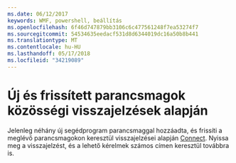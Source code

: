 ```yaml
---
ms.date: 06/12/2017
keywords: WMF, powershell, beállítás
ms.openlocfilehash: 6f46d747879bb3106c6c477561248f7ea53274f7
ms.sourcegitcommit: 54534635eedacf531d8d6344019dc16a50b8b441
ms.translationtype: MT
ms.contentlocale: hu-HU
ms.lasthandoff: 05/17/2018
ms.locfileid: "34219089"
---
```

# <a name="new-and-updated-cmdlets-based-on-community-feedback"></a>Új és frissített parancsmagok közösségi visszajelzések alapján
Jelenleg néhány új segédprogram parancsmaggal hozzáadta, és frissíti a meglévő parancsmagokon keresztül visszajelzései alapján [Connect](https://connect.microsoft.com/powershell). Nyissa meg a visszajelzést, és a lehető kérelmek számos címen keresztül továbbra is.
